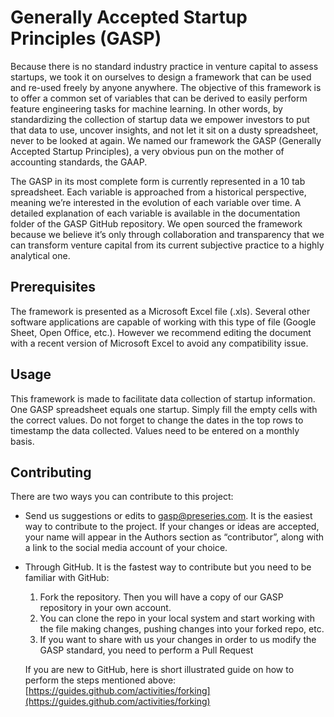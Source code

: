 # Generally Accepted Startup Principles (GASP)

Because there is no standard industry practice in venture capital to assess startups, we took it on ourselves to design a framework that can be used and re-used freely by anyone anywhere. The objective of this framework is to offer a common set of variables that can be derived to easily perform feature engineering tasks for machine learning. In other words, by standardizing the collection of startup data we empower investors to put that data to use, uncover insights, and not let it sit on a dusty spreadsheet, never to be looked at again. We named our framework the GASP (Generally Accepted Startup Principles), a very obvious pun on the mother of accounting standards, the GAAP.

The GASP in its most complete form is currently represented in a 10 tab spreadsheet. Each variable is approached from a historical perspective, meaning we’re interested in the evolution of each variable over time. A detailed explanation of each variable is available in the documentation folder of the GASP GitHub repository. We open sourced the framework because we believe it’s only through collaboration and transparency that we can transform venture capital from its current subjective practice to a highly analytical one.


## Prerequisites

The framework is presented as a Microsoft Excel file (.xls). Several other software applications are capable of working with this type of file (Google Sheet, Open Office, etc.). However we recommend editing the document with a recent version of Microsoft Excel to avoid any compatibility issue.

## Usage

This framework is made to facilitate data collection of startup information. One GASP spreadsheet equals one startup. Simply fill the empty cells with the correct values. Do not forget to change the dates in the top rows to timestamp the data collected. Values need to be entered on a monthly basis.

## Contributing

There are two ways you can contribute to this project:

- Send us suggestions or edits to [gasp@preseries.com](mailto:gasp@preseries.com). It is the easiest way to contribute to the project. If your changes or ideas are accepted, your name will appear in the Authors section as “contributor”, along with a link to the social media account of your choice.

- Through GitHub. It is the fastest way to contribute but you need to be familiar with GitHub:

	1. Fork the repository. Then you will have a copy of our GASP repository in your own account.
	2. You can clone the repo in your local system and start working with the file making changes, pushing changes into your forked repo, etc.
	3. If you want to share with us your changes in order to us modify the GASP standard, you need to perform a Pull Request

	If you are new to GitHub, here is short illustrated guide on how to perform the steps mentioned above: [https://guides.github.com/activities/forking](https://guides.github.com/activities/forking)
